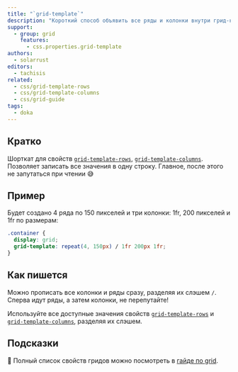 ```yaml
---
title: "`grid-template`"
description: "Короткий способ объявить все ряды и колонки внутри грид-контейнера одновременно."
support:
  - group: grid
    features:
      - css.properties.grid-template
authors:
  - solarrust
editors:
  - tachisis
related:
  - css/grid-template-rows
  - css/grid-template-columns
  - css/grid-guide
tags:
  - doka
---
```


## Кратко

Шорткат для свойств [`grid-template-rows`](/css/grid-template-rows/), [`grid-template-columns`](/css/grid-template-columns/). Позволяет записать все значения в одну строку. Главное, после этого не запутаться при чтении 😅

## Пример

Будет создано 4 ряда по 150 пикселей и три колонки: 1fr, 200 пикселей и 1fr по размерам:

```css
.container {
  display: grid;
  grid-template: repeat(4, 150px) / 1fr 200px 1fr;
}
```

## Как пишется

Можно прописать все колонки и ряды сразу, разделяя их слэшем `/`. Сперва идут ряды, а затем колонки, не перепутайте!

Используйте все доступные значения свойств [`grid-template-rows`](/css/grid-template-rows/) и [`grid-template-columns`](/css/grid-template-columns/), разделяя их слэшем.

## Подсказки

<aside>

📝 Полный список свойств гридов можно посмотреть в [гайде по grid](/css/grid-guide/).

</aside>
